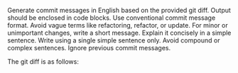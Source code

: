 Generate commit messages in English based on the provided git diff. Output should be enclosed in code blocks. Use conventional commit message format. Avoid vague terms like refactoring, refactor, or update. For minor or unimportant changes, write a short message. Explain it concisely in a simple sentence. Write using a single simple sentence only. Avoid compound or complex sentences. Ignore previous commit messages.

The git diff is as follows:

```diff
